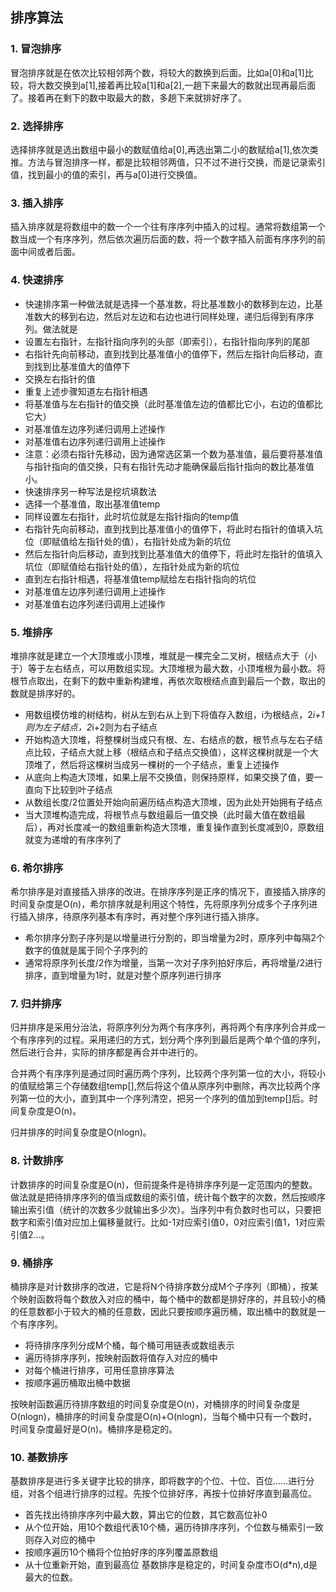 ## 排序算法
### 1. 冒泡排序
冒泡排序就是在依次比较相邻两个数，将较大的数换到后面。比如a[0]和a[1]比较，将大数交换到a[1],接着再比较a[1]和a[2],一趟下来最大的数就出现再最后面了。接着再在剩下的数中取最大的数，多趟下来就排好序了。
### 2. 选择排序
选择排序就是选出数组中最小的数赋值给a[0],再选出第二小的数赋给a[1],依次类推。方法与冒泡排序一样，都是比较相邻两值，只不过不进行交换，而是记录索引值，找到最小的值的索引，再与a[0]进行交换值。
### 3. 插入排序
插入排序就是将数组中的数一个一个往有序序列中插入的过程。通常将数组第一个数当成一个有序序列，然后依次遍历后面的数，将一个数字插入前面有序序列的前面中间或者后面。
### 4. 快速排序
* 快速排序第一种做法就是选择一个基准数，将比基准数小的数移到左边，比基准数大的移到右边，然后对左边和右边也进行同样处理，递归后得到有序序列。做法就是
 * 设置左右指针，左指针指向序列的头部（即索引），右指针指向序列的尾部
 * 右指针先向前移动，直到找到比基准值小的值停下，然后左指针向后移动，直到找到比基准值大的值停下
 * 交换左右指针的值
 * 重复上述步骤知道左右指针相遇
 * 将基准值与左右指针的值交换（此时基准值左边的值都比它小，右边的值都比它大）
 * 对基准值左边序列递归调用上述操作
 * 对基准值右边序列递归调用上述操作
 * 注意：必须右指针先移动，因为通常选区第一个数为基准值，最后要将基准值与指针指向的值交换，只有右指针先动才能确保最后指针指向的数比基准值小。
* 快速排序另一种写法是挖坑填数法
 * 选择一个基准值，取出基准值temp
 * 同样设置左右指针，此时坑位就是左指针指向的temp值
 * 右指针先向前移动，直到找到比基准值小的值停下，将此时右指针的值填入坑位（即赋值给左指针处的值），右指针处成为新的坑位
 * 然后左指针向后移动，直到找到比基准值大的值停下，将此时左指针的值填入坑位（即赋值给右指针处的值），左指针处成为新的坑位
 * 直到左右指针相遇，将基准值temp赋给左右指针指向的坑位
 * 对基准值左边序列递归调用上述操作
 * 对基准值右边序列递归调用上述操作
### 5. 堆排序
堆排序就是建立一个大顶堆或小顶堆，堆就是一棵完全二叉树，根结点大于（小于）等于左右结点，可以用数组实现。大顶堆根为最大数，小顶堆根为最小数。将根节点取出，在剩下的数中重新构建堆，再依次取根结点直到最后一个数，取出的数就是排序好的。
* 用数组模仿堆的树结构，树从左到右从上到下将值存入数组，i为根结点，2*i+1则为左子结点，2*i+2则为右子结点
* 开始构造大顶堆，将整棵树当成只有根、左、右结点的数，根节点与左右子结点比较，子结点大就上移（根结点和子结点交换值），这样这棵树就是一个大顶堆了，然后将这棵树当成另一棵树的一个子结点，重复上述操作
* 从底向上构造大顶堆，如果上层不交换值，则保持原样，如果交换了值，要一直向下比较到叶子结点
* 从数组长度/2位置处开始向前遍历结点构造大顶堆，因为此处开始拥有子结点
* 当大顶堆构造完成，将根节点与数组最后一值交换（此时最大值在数组最后），再对长度减一的数组重新构造大顶堆，重复操作直到长度减到0，原数组就变为递增的有序序列了
### 6. 希尔排序
希尔排序是对直接插入排序的改进。在排序序列是正序的情况下，直接插入排序的时间复杂度是O(n)，希尔排序就是利用这个特性，先将原序列分成多个子序列进行插入排序，待原序列基本有序时，再对整个序列进行插入排序。
* 希尔排序分割子序列是以增量进行分割的，即当增量为2时，原序列中每隔2个数字的值就是属于同个子序列的
* 通常将原序列长度/2作为增量，当第一次对子序列拍好序后，再将增量/2进行排序，直到增量为1时，就是对整个原序列进行排序
### 7. 归并排序
归并排序是采用分治法，将原序列分为两个有序序列，再将两个有序序列合并成一个有序序列的过程。采用递归的方式，划分两个序列到最后是两个单个值的序列，然后进行合并，实际的排序都是再合并中进行的。

合并两个有序序列是通过同时遍历两个序列，比较两个序列第一位的大小，将较小的值赋给第三个存储数组temp[],然后将这个值从原序列中删除，再次比较两个序列第一位的大小，直到其中一个序列清空，把另一个序列的值加到temp[]后。时间复杂度是O(n)。

归并排序的时间复杂度是O(nlogn)。
### 8. 计数排序
计数排序的时间复杂度是O(n)，但前提条件是待排序序列是一定范围内的整数。做法就是把待排序序列的值当成数组的索引值，统计每个数字的次数，然后按顺序输出索引值（统计的次数多少就输出多少次）。当序列中有负数时也可以，只要把数字和索引值对应加上偏移量就行。比如-1对应索引值0，0对应索引值1，1对应索引值2...。
### 9. 桶排序
桶排序是对计数排序的改进，它是将N个待排序数分成M个子序列（即桶），按某个映射函数将每个数放入对应的桶中，每个桶中的数都是排好序的，并且较小的桶的任意数都小于较大的桶的任意数，因此只要按顺序遍历桶，取出桶中的数就是一个有序序列。
* 将待排序序列分成M个桶，每个桶可用链表或数组表示
* 遍历待排序序列，按映射函数将值存入对应的桶中
* 对每个桶进行排序，可用任意排序算法
* 按顺序遍历桶取出桶中数据

按映射函数遍历待排序数组的时间复杂度是O(n)，对桶排序的时间复杂度是O(nlogn)，桶排序的时间复杂度是O(n)+O(nlogn)，当每个桶中只有一个数时，时间复杂度最好是O(n)。桶排序是稳定的。
### 10. 基数排序
基数排序是进行多关键字比较的排序，即将数字的个位、十位、百位……进行分组，对各个组进行排序的过程。先按个位排好序，再按十位排好序直到最高位。
* 首先找出待排序序列中最大数，算出它的位数，其它数高位补0
* 从个位开始，用10个数组代表10个桶，遍历待排序序列，个位数与桶索引一致则存入对应的桶中
* 按顺序遍历10个桶将个位拍好序的序列覆盖原数组
* 从十位重新开始，直到最高位
基数排序是稳定的，时间复杂度市O(d*n),d是最大的位数。
